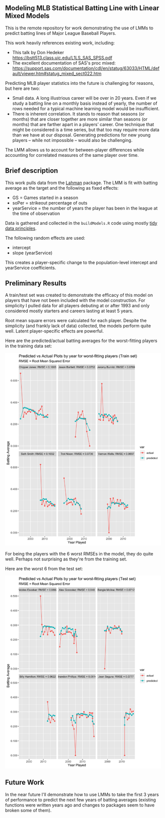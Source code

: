 ## Modeling MLB Statistical Batting Line with Linear Mixed Models

This is the remote repository for work demonstrating the use of LMMs to predict batting lines of Major League Baseball Players.

This work heavily references existing work, including:

- This talk by Don Hedeker https://bstt513.class.uic.edu/L1LS_SAS_SPSS.pdf
- The excellent documentation of SAS's proc mixed: https://support.sas.com/documentation/cdl/en/statug/63033/HTML/default/viewer.htm#statug_mixed_sect022.htm

Predicting MLB player statistics into the future is challenging for reasons, but here are two:

-	Small data. A long illustrious career will be over in 20 years. Even if we study a batting line on a monthly basis instead of yearly, the number of rows needed for a typical machine learning model would be insufficient. 
-	There is inherent correlation. It stands to reason that seasons (or months) that are closer together are more similar than seasons (or months) that are farther apart in a players’ career. One technique that might be considered is a time series, but that too may require more data than we have at our disposal. Generating predictions for new young players – while not impossible – would also be challenging.

The LMM allows us to account for between-player differences while accounting for correlated measures of the same player over time. 

## Brief description

This work pulls data from the [Lahman](https://github.com/cdalzell/Lahman) package. The LMM is fit with batting average as the target and the following as fixed effects:

- GS = Games started in a season
- soPer = strikeout percentage of outs
- yearService = the number of years the player has been in the league at the time of observation

Data is gathered and collected in the `buildModels.R` code using mostly [tidy data principles](https://r4ds.had.co.nz/tidy-data.html).

The following random effects are used:

- intercept
- slope (yearService)

This creates a player-specific change to the population-level intercept and yearService coefficients.

## Preliminary Results

A train/test set was created to demonstrate the efficacy of this model on players that have not been included with the model construction. For simplicity I pulled data for all players debuting at or after 1993 and only considered mostly starters and careers lasting at least 5 years.

Root mean square errors were calculated for each player. Despite the simplicity (and frankly lack of data) collected, the models perform quite well.  Latent player-specific effects are powerful.

Here are the predicted/actual batting averages for the worst-fitting players in the training data set:

![](plots/plotTrainWorst.png)

For being the players with the 6 worst RMSEs in the model, they do quite well. Perhaps not surprising as they're from the training set.

Here are the worst 6 from the test set:

![](plots/plotTestWorst.png)

## Future Work

In the near future I'll demonstrate how to use LMMs to take the first 3 years of performance to predict the next few years of batting averages (existing functions were written years ago and changes to packages seem to have broken some of them).
